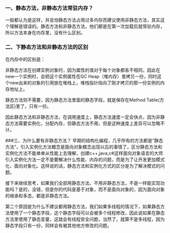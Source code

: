 ### 一、静态方法，非静态方法常驻内存？
一般都认为是这样，并且怕静态方法占用过多内存而建议使用非静态方法，其实这个理解是错误的。静态方法和非静态方法，他们都是在第一次加载后就常驻内存，所以方法本身在内存里，没有什么区别。

### 二、下静态方法和非静态方法的区别
在内存中的区别是：

非静态方法在创建实例对象时，因为属性的值对于每个对象都各不相同，因此在new一个实例时，会把这个实例属性在GC Heap（堆内存）里拷贝一份，同时这个new出来的对象的引用放在堆栈上，堆栈指针指向了刚才拷贝的那一份实例的内存地址上。

静态方法则不需要，因为静态方法里面的静态字段，就是保存在Method Table(方法区)里了，只有一份。

因此静态方法和非静态方法，在调用速度上，静态方法速度一定会快点，因为非静态方法需要实例化，分配内存，但静态方法不用，但是这种速度上差异可以忽略不计。

###三、为什么要有非静态方法？
早期的结构化编程，几乎所有的方法都是“静态方法”，引入实例化方法概念是面向对象概念出现以后的事情了，区分静态方法和实例化方法不能单单从性能上去理解，创建c++,java,c#这样面向对象语言的大师引入实例化方法一定不是要解决什么性能、内存的问题，而是为了让开发更加模式化、面向对象化。这样说的话，静态方法和实例化方式的区分是为了解决模式的问题。

接下来继续思考，如果我们全部用静态方法，不用非静态方法，不是一样能实现功能吗？是的，没错，但是你的代码是基于对象，而不是面向对象的，因为面向对象的继承和多态，都是非静态方法。

第二个原因是为什么不建议都用静态方法，我们如果多线程的情况下，如果静态方法使用了一个静态字段，这个静态字段可以会被多个线程修改，因此说如果在静态方法里使用了静态变量，这就会有线程安全问题，当然了，就算不是多线程，因为静态字段只有一份，同样会有被其他地方修改的问题。

